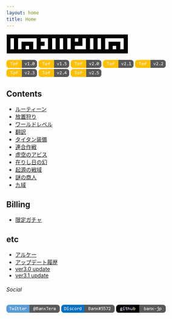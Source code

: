 ```yaml
---
layout: home
title: Home
---
```


![logo](doc/img/tofmemo2_light.png)

![tofver](doc/img/index_tofver10.png)
![tofver](doc/img/index_tofver15.png)
![tofver](doc/img/index_tofver20.png)
![tofver](doc/img/index_tofver21.png)
![tofver](doc/img/index_tofver22.png)
![tofver](doc/img/index_tofver23.png)
![tofver](doc/img/index_tofver24.png)
![tofver](doc/img/index_tofver25.png)

## Contents
* [ルーティーン](doc/routine.md)
* [放置狩り](doc/unmannedhunting.md)
* [ワールドレベル](doc/dimensionlevel.md)
* [翻訳](doc/translation.md)
* [タイタン装備](doc/equipmentaugmentation.md)
* [連合作戦](doc/jointoperation.md)
* [虚空のアビス](doc/voidrifts.md)
* [在りし日の幻](doc/phantom.md)
* [起源の戦域](doc/originofwar.md)
* [謎の商人](doc/mysteriousvendor.md)
* [九域](doc/domain9.md)

## Billing
* [限定ガチャ](doc/exclusive.md)

## etc
* [アルケー](doc/Shards.md)
* [アップデート履歴](doc/updatehistory.md)
* [ver3.0 update](doc/update3.0.md)
* [ver3.1 update](doc/update3.1.md)

###### Social
[![Twitter](doc/img/index_account_twitter.png)](https://twitter.com/BanxTera)
[![Discord](doc/img/index_account_discord.png)](https://discordapp.com/users/Banx#5572)
[![github](doc/img/index_account_github.png)](https://banx-jp.github.io/tofmemo/)
